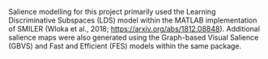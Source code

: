 Salience modelling for this project primarily used the Learning Discriminative Subspaces (LDS) model within the MATLAB implementation of SMILER (Wloka et al., 2018; https://arxiv.org/abs/1812.08848). Additional salience maps were also generated using the Graph-based Visual Salience (GBVS) and Fast and Efficient (FES) models within the same package.
